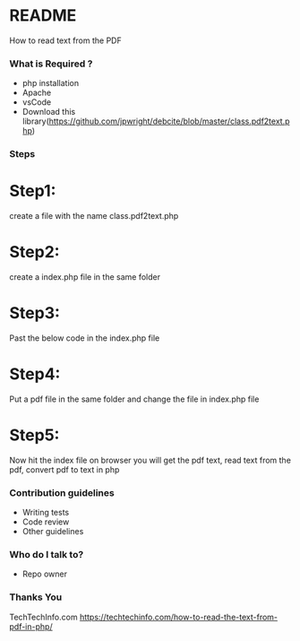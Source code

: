 # README #

How to read text from the PDF

### What is Required ? ###

* php installation
* Apache
* vsCode
* Download this library(https://github.com/jpwright/debcite/blob/master/class.pdf2text.php)

### Steps ###

# Step1:
create a file with the name class.pdf2text.php

# Step2:
create a index.php file in the same folder

# Step3:
Past the below code in the index.php file

# Step4:
Put a pdf file in the same folder and change the file in index.php file

# Step5:
Now hit the index file on browser you will get the pdf text, read text from the pdf, convert pdf to text in php


### Contribution guidelines ###

* Writing tests
* Code review
* Other guidelines

### Who do I talk to? ###

* Repo owner

### Thanks You
TechTechInfo.com
https://techtechinfo.com/how-to-read-the-text-from-pdf-in-php/